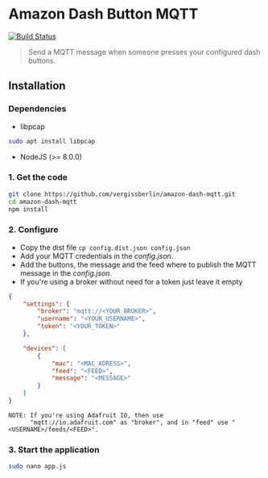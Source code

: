 # Amazon Dash Button MQTT

[![Build Status](https://travis-ci.org/vergissberlin/amazon-dash-mqtt.svg?branch=master)](https://travis-ci.org/vergissberlin/amazon-dash-mqtt)

> Send a MQTT message when someone presses your configured dash buttons.

## Installation

### Dependencies

- libpcap

```bash
sudo apt install libpcap
```

- NodeJS (>= 8.0.0)

### 1. Get the code

```bash
git clone https://github.com/vergissberlin/amazon-dash-mqtt.git
cd amazon-dash-mqtt
npm install
```

### 2. Configure

- Copy the dist file ```cp config.dist.json config.json```
- Add your MQTT credentials in the *config.json*.
- Add the buttons, the message and the feed where to publish the MQTT message in the *config.json*.
- If you're using a broker without need for a token just leave it empty

```json
{
    "settings": {
        "broker": "mqtt://<YOUR_BROKER>",
        "username": "<YOUR_USERNAME>",
        "token": "<YOUR_TOKEN>"
    },

    "devices": [
        {
            "mac": "<MAC_ADRESS>",
            "feed": "<FEED>",
            "message": "<MESSAGE>"
        }
    ]
}
```

    NOTE: If you're using Adafruit IO, then use
          "mqtt://io.adafruit.com" as "broker", and in "feed" use "<USERNAME>/feeds/<FEED>".

### 3. Start the application

```bash
sudo nano app.js
```
